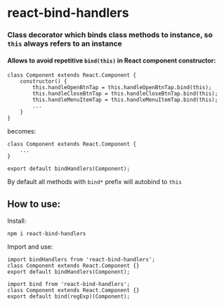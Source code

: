 # react-bind-handlers
### Class decorator which binds class methods to instance, so ```this```  always refers to an instance

#### Allows to avoid repetitive ```bind(this)``` in React component constructor:
```
class Component extends React.Component {
    constructor() {
        this.handleOpenBtnTap = this.handleOpenBtnTap.bind(this);
        this.handleCloseBtnTap = this.handleCloseBtnTap.bind(this);
        this.handleMenuItemTap = this.handleMenuItemTap.bind(this);
        ...
    }
}
```
becomes:
```
class Component extends React.Component {
    ...
}

export default bindHandlers(Component);
```

By default all methods with ```bind*``` prefix will autobind to ```this```

## How to use:

Install:
```
npm i react-bind-handlers
```

Import and use:
```
import bindHandlers from 'react-bind-handlers';
class Component extends React.Component {}
export default bindHandlers(Component);
```

```
import bind from 'react-bind-handlers';
class Component extends React.Component {}
export default bind(regExp)(Component);
```
